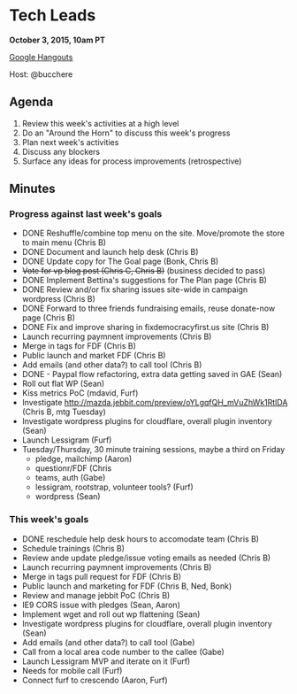 # Tech Leads

**October 3, 2015, 10am PT**

[Google Hangouts](https://plus.google.com/hangouts/_/lessigforpresident.com/tech-leads)

Host: @bucchere

## Agenda

1. Review this week's activities at a high level
2. Do an "Around the Horn" to discuss this week's progress
3. Plan next week's activities
4. Discuss any blockers
5. Surface any ideas for process improvements (retrospective)

## Minutes

### Progress against last week's goals

* DONE Reshuffle/combine top menu on the site. Move/promote the store to main menu (Chris B)
* DONE Document and launch help desk (Chris B)
* DONE Update copy for The Goal page (Bonk, Chris B)
* ~~Vote for vp blog post (Chris C, Chris B)~~ (business decided to pass)
* DONE Implement Bettina's suggestions for The Plan page (Chris B)
* DONE Review and/or fix sharing issues site-wide in campaign wordpress (Chris B)
* DONE Forward to three friends fundraising emails, reuse donate-now page (Chris B)
* DONE Fix and improve sharing in fixdemocracyfirst.us site (Chris B)
* Launch recurring paymnent improvements (Chris B)
* Merge in tags for FDF (Chris B)
* Public launch and market FDF (Chris B)
* Add emails (and other data?) to call tool (Chris B)
* DONE - Paypal flow refactoring, extra data getting saved in GAE (Sean)
* Roll out flat WP (Sean)
* Kiss metrics PoC (mdavid, Furf)
* Investigate http://mazda.jebbit.com/preview/oYLgqfQH_mVuZhWk1RtlDA (Chris B, mtg Tuesday)
* Investigate wordpress plugins for cloudflare, overall plugin inventory (Sean)
* Launch Lessigram (Furf)
* Tuesday/Thursday, 30 minute training sessions, maybe a third on Friday
  * pledge, mailchimp (Aaron)
  * questionr/FDF (Chris
  * teams, auth (Gabe)
  * lessigram, rootstrap, volunteer tools? (Furf)
  * wordpress (Sean)
  
### This week's goals
* DONE reschedule help desk hours to accomodate team (Chris B)
* Schedule trainings (Chris B)
* Review ande update pledge/issue voting emails as needed (Chris B)
* Launch recurring paymnent improvements (Chris B)
* Merge in tags pull request for FDF (Chris B)
* Public launch and marketing for FDF (Chris B, Ned, Bonk)
* Review and manage jebbit PoC (Chris B)
* IE9 CORS issue with pledges (Sean, Aaron)
* Implement wget and roll out wp flattening (Sean)
* Investigate wordpress plugins for cloudflare, overall plugin inventory (Sean)
* Add emails (and other data?) to call tool (Gabe)
* Call from a local area code number to the callee (Gabe)
* Launch Lessigram MVP and iterate on it (Furf)
* Needs for mobile call (Furf)
* Connect furf to crescendo (Aaron, Furf)

